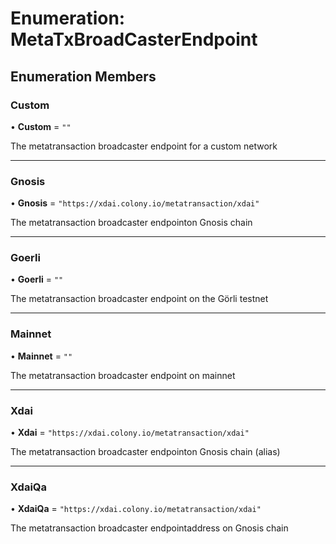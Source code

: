 # Enumeration: MetaTxBroadCasterEndpoint

## Enumeration Members

### Custom

• **Custom** = ``""``

The metatransaction broadcaster endpoint for a custom network

___

### Gnosis

• **Gnosis** = ``"https://xdai.colony.io/metatransaction/xdai"``

The metatransaction broadcaster endpointon Gnosis chain

___

### Goerli

• **Goerli** = ``""``

The metatransaction broadcaster endpoint on the Görli testnet

___

### Mainnet

• **Mainnet** = ``""``

The metatransaction broadcaster endpoint on mainnet

___

### Xdai

• **Xdai** = ``"https://xdai.colony.io/metatransaction/xdai"``

The metatransaction broadcaster endpointon Gnosis chain (alias)

___

### XdaiQa

• **XdaiQa** = ``"https://xdai.colony.io/metatransaction/xdai"``

The metatransaction broadcaster endpointaddress on Gnosis chain
